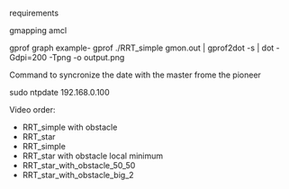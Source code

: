 requirements

gmapping
amcl

gprof graph example- gprof ./RRT_simple gmon.out | gprof2dot -s | dot -Gdpi=200 -Tpng -o output.png

Command to syncronize the date with the master frome the pioneer

sudo ntpdate 192.168.0.100


Video order:
- RRT_simple with obstacle
- RRT_star
- RRT_simple
- RRT_star with obstacle local minimum
- RRT_star_with_obstacle_50_50
- RRT_star_with_obstacle_big_2

